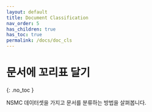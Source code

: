 ```yaml
---
layout: default
title: Document Classification
nav_order: 5
has_children: true
has_toc: true
permalink: /docs/doc_cls
---
```


# 문서에 꼬리표 달기
{: .no_toc }

NSMC 데이터셋을 가지고 문서를 분류하는 방법을 살펴봅니다.
